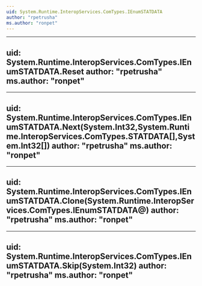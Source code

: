 ```yaml
---
uid: System.Runtime.InteropServices.ComTypes.IEnumSTATDATA
author: "rpetrusha"
ms.author: "ronpet"
---
```


---
uid: System.Runtime.InteropServices.ComTypes.IEnumSTATDATA.Reset
author: "rpetrusha"
ms.author: "ronpet"
---

---
uid: System.Runtime.InteropServices.ComTypes.IEnumSTATDATA.Next(System.Int32,System.Runtime.InteropServices.ComTypes.STATDATA[],System.Int32[])
author: "rpetrusha"
ms.author: "ronpet"
---

---
uid: System.Runtime.InteropServices.ComTypes.IEnumSTATDATA.Clone(System.Runtime.InteropServices.ComTypes.IEnumSTATDATA@)
author: "rpetrusha"
ms.author: "ronpet"
---

---
uid: System.Runtime.InteropServices.ComTypes.IEnumSTATDATA.Skip(System.Int32)
author: "rpetrusha"
ms.author: "ronpet"
---
